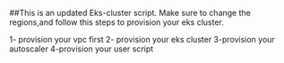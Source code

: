 ##This is an updated Eks-cluster script.
Make sure to change the regions,and follow this steps to provision your eks cluster.

1- provision your vpc first 
2- provision your eks cluster
3-provision your autoscaler
4-provision your user script
